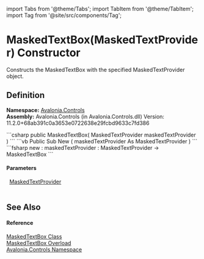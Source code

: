 import Tabs from '@theme/Tabs'; 
import TabItem from '@theme/TabItem'; 
import Tag from '@site/src/components/Tag'; 

# MaskedTextBox(MaskedTextProvider) Constructor


Constructs the MaskedTextBox with the specified MaskedTextProvider object.



## Definition
**Namespace:** <a href="N_Avalonia_Controls">Avalonia.Controls</a>  
**Assembly:** Avalonia.Controls (in Avalonia.Controls.dll) Version: 11.2.0+68ab391c0a3653e0722638e29fcbd9633c7fd386

<Tabs groupId="api-code-preview">
<TabItem value="csharp" label="C#">
```csharp
public MaskedTextBox(
	MaskedTextProvider maskedTextProvider
)
```
</TabItem>
<TabItem value="vb" label="VB">
```vb
Public Sub New ( 
	maskedTextProvider As MaskedTextProvider
)
```
</TabItem>
<TabItem value="fsharp" label="F#">
```fsharp
new : 
        maskedTextProvider : MaskedTextProvider -> MaskedTextBox
```
</TabItem>
</Tabs>



#### Parameters
<dl><dt>  <a href="https://learn.microsoft.com/dotnet/api/system.componentmodel.maskedtextprovider" target="_blank" rel="noopener noreferrer">MaskedTextProvider</a></dt><dd> </dd></dl>

## See Also


#### Reference
<a href="T_Avalonia_Controls_MaskedTextBox">MaskedTextBox Class</a>  
<a href="Overload_Avalonia_Controls_MaskedTextBox__ctor">MaskedTextBox Overload</a>  
<a href="N_Avalonia_Controls">Avalonia.Controls Namespace</a>  
